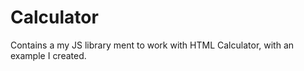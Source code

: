 # Calculator

Contains a my JS library ment to work with HTML Calculator, with an example I created.

